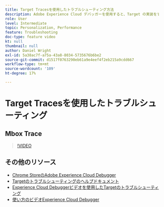 ```yaml
---
title: Target Tracesを使用したトラブルシューティング方法
description: Adobe Experience Cloud デバッガーを使用すると、Target の実装をすばやく簡単に理解できます。Experience Cloudへの認証と、強力なTarget Tracesツールを使用して、アクティビティ、オーディエンスの資格、および訪問者プロファイルを調べる方法について説明します。
role: User
level: Intermediate
topic: Personalization, Performance
feature: Troubleshooting
doc-type: feature video
kt: null
thumbnail: null
author: Daniel Wright
exl-id: 5a38ac7f-a75a-43a8-8034-5735676b6be2
source-git-commit: d1517f0763290eb61a9e4eef4f2eb215a9cdd667
workflow-type: tm+mt
source-wordcount: '109'
ht-degree: 17%

---
```


# Target Tracesを使用したトラブルシューティング

## Mbox Trace

>[!VIDEO](https://video.tv.adobe.com/v/23113/?quality=12)

## その他のリソース

* [Chrome StoreのAdobe Experience Cloud Debugger](https://chrome.google.com/webstore/detail/adobe-experience-cloud-de/ocdmogmohccmeicdhlhhgepeaijenapj)
* [Targetのトラブルシューティングのヘルプドキュメント](https://experienceleague.adobe.com/docs/target/using/troubleshoot/troubleshooting-target.html?lang=en)
* [Experience Cloud Debuggerビデオを使用したTargetのトラブルシューティング](troubleshoot-with-the-experience-cloud-debugger.md)
* [使い方のビデオExperience Cloud Debugger](https://experienceleague.adobe.com/docs/debugger-learn/tutorials/experience-cloud-debugger/use-the-experience-cloud-debugger.html?lang=en)
